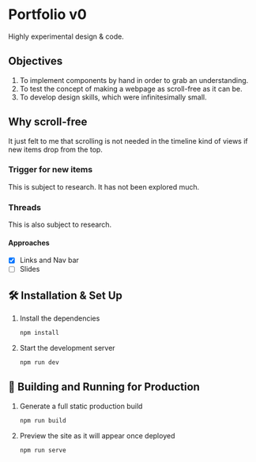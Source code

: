 # Portfolio v0
Highly experimental design & code.

## Objectives
1. To implement components by hand in order to grab an understanding.
2. To test the concept of making a webpage as scroll-free as it can be.
3. To develop design skills, which were infinitesimally small.

## Why scroll-free
It just felt to me that scrolling is not needed in the timeline kind of views if new items drop from the top.

### Trigger for new items
This is subject to research. It has not been explored much.

### Threads
This is also subject to research.
#### Approaches
- [x] Links and Nav bar
- [ ] Slides

## 🛠 Installation & Set Up

1. Install the dependencies
    ```sh
    npm install
    ```

2. Start the development server

   ```sh
   npm run dev
   ```

## :rocket: Building and Running for Production

1. Generate a full static production build

   ```sh
   npm run build
   ```

1. Preview the site as it will appear once deployed

   ```sh
   npm run serve
   ```
